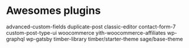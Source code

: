 # Awesomes plugins

advanced-custom-fields
duplicate-post
classic-editor
contact-form-7
custom-post-type-ui
woocommerce
yith-woocommerce-affiliates
wp-graphql
wp-gatsby
timber-library
timber/starter-theme
sage/base-theme
